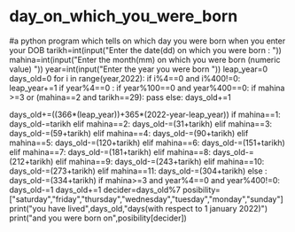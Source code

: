 # day_on_which_you_were_born
#a python program which tells on which day you were born when you enter your DOB
tarikh=int(input("Enter the date(dd) on which you were born : "))
mahina=int(input("Enter the month(mm) on which you were born (numeric value) "))
year=int(input("Enter the year you were born "))
leap_year=0
days_old=0
for i in range(year,2022):
	if i%4==0 and i%400!=0:
		leap_year+=1
if year%4==0 :
	if year%100==0 and year%400==0:
		if mahina >=3 or (mahina==2 and tarikh==29):
			pass
		else:
			days_old+=1

days_old+=((366*(leap_year))+365*(2022-year-leap_year))
if mahina==1:
	days_old-=tarikh
elif mahina==2:
	days_old-=(31+tarikh)
elif mahina==3:
	days_old-=(59+tarikh)
elif mahina==4:
	days_old-=(90+tarikh)
elif mahina==5:
	days_old-=(120+tarikh)
elif mahina==6:
	days_old-=(151+tarikh)
elif mahina==7:
	days_old-=(181+tarikh)
elif mahina==8:
	days_old-=(212+tarikh)
elif mahina==9:
	days_old-=(243+tarikh)
elif mahina==10:
	days_old-=(273+tarikh)
elif mahina==11:
	days_old-=(304+tarikh)
else :
	days_old-=(334+tarikh)
if mahina>=3 and year%4==0 and year%400!=0:
	days_old-=1
days_old+=1
decider=days_old%7
posibility=["saturday","friday","thursday","wednesday","tuesday","monday","sunday"]
print("you have lived",days_old,"days(with respect to 1 january 2022)")
print("and you were born on",posibility[decider])
